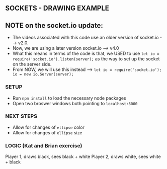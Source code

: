 SOCKETS - DRAWING EXAMPLE
-------------------------
## NOTE on the socket.io update:
* The videos associated with this code use an older version of socket.io --> v2.0.
* Now, we are using a later version socket.io --> v4.0
* What this means in terms of the code is that, we USED to use
`let io = require('socket.io').listen(server);`
as the way to set up the socket on the server side.
* From NOW, we will use this instead -->
`let io = require('socket.io');
io = new io.Server(server);`


### SETUP
* Run `npm install` to load the necessary node packages
* Open two broswer windows both pointing to `localhost:3000`

### NEXT STEPS
* Allow for changes of `ellipse` color
* Allow for changes of `ellipse` size


### LOGIC (Kat and Brian exercise)
Player 1, draws black, sees black + white
Player 2, draws white, sees white + black